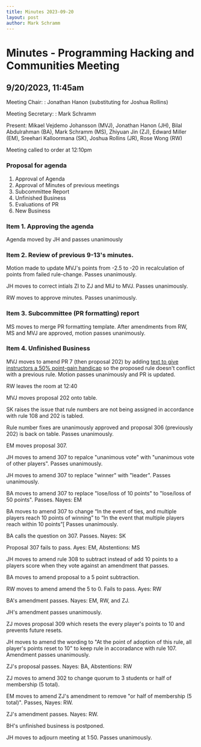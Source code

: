 ```yaml
---
title: Minutes 2023-09-20
layout: post
author: Mark Schramm
---
```


# Minutes - Programming Hacking and Communities Meeting

## 9/20/2023, 11:45am

Meeting Chair:
: Jonathan Hanon (substituting for Joshua Rollins)

Meeting Secretary:
: Mark Schramm

Present:
Mikael Vejdemo Johansson (MVJ), Jonathan Hanon (JH), Bilal Abdulrahman (BA), Mark Schramm (MS), Zhiyuan Jin (ZJ), Edward Miller (EM), Sreehari Kalloormana (SK), Joshua Rollins (JR), Rose Wong (RW)

Meeting called to order at 12:10pm

### Proposal for agenda

1. Approval of Agenda
2. Approval of Minutes of previous meetings
3. Subcommittee Report
4. Unfinished Business
5. Evaluations of PR
6. New Business

### Item 1. Approving the agenda

Agenda moved by JH and passes unanimously

### Item 2. Review of previous 9-13's minutes.

Motion made to update MVJ's points from -2.5 to -20 in recalculation of points from failed rule-change. Passes unanimously.

JH moves to correct intials ZI to ZJ and MIJ to MVJ. Passes unanimously.

RW moves to approve minutes. Passes unanimously.

### Item 3. Subcommittee (PR formatting) report

MS moves to merge PR formatting template. After amendments from RW, MS and MVJ are approved, motion passes unanimously.

### Item 4. Unfinished Business

MVJ moves to amend PR 7 (then proposal 202) by adding [text to give instructors a 50% point-gain handicap](https://github.com/michiexile/cuny-nomic/pull/7/commits/b5e34cfb41cb3cbcaef74e75c1b04750d321d031) so the proposed rule doesn't conflict with a previous rule.
Motion passes unanimously and PR is updated.

RW leaves the room at 12:40

MVJ moves proposal 202 onto table. 

SK raises the issue that rule numbers are not being assigned in accordance with rule 108 and 202 is tabled.

Rule number fixes are unanimously approved and proposal 306 (previously 202) is back on table. Passes unanimously.

EM moves proposal 307.

JH moves to amend 307 to repalce "unanimous vote" with "unanimous vote of other players". Passes unanimously.

JH moves to amend 307 to replace "winner" with "leader". Passes unanimously.

BA moves to amend 307 to replace "lose/loss of 10 points" to "lose/loss of 50 points". Passes. Nayes: EM

BA moves to amend 307 to change  “In the event of ties, and multiple players reach 10 points of winning” to “In the event that multiple players reach within 10 points”[ Passes unanimously.

BA calls the question on 307. Passes. Nayes: SK

Proposal 307 fails to pass. Ayes: EM, Abstentions: MS

JH moves to amend rule 308 to subtract instead of add 10 points to a players score when they vote against an amendment that passes.

BA moves to amend proposal to a 5 point subtraction. 

RW moves to amend amend the 5 to 0. Fails to pass. Ayes: RW

BA's amendment passes. Nayes: EM, RW, and ZJ.

JH's amendment passes unanimously.

ZJ moves proposal 309 which resets the every player's points to 10 and prevents future resets.

JH moves to amend the wording to "At the point of adoption of this rule, all player's points reset to 10" to keep rule in accoradance with rule 107. Amendment passes unanimously.

ZJ's proposal passes. Nayes: BA, Abstentions: RW

ZJ moves to amend 302 to change quorum to 3 students or half of membership (5 total).

EM moves to amend ZJ's amendment to remove "or half of membership (5 total)". Passes, Nayes: RW.

ZJ's amendment passes. Nayes: RW.

BH's unfinished business is postponed.

JH moves to adjourn meeting at 1:50. Passes unanimously.





